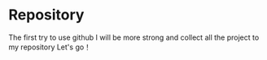 # Repository
The first try to use github
I will be more strong and collect all the project to my repository
Let's go！